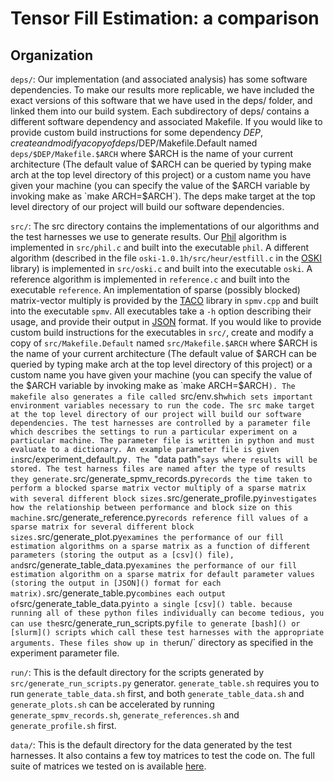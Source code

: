 Tensor Fill Estimation: a comparison
======================

Organization
--------

`deps/`:
  Our implementation (and associated analysis) has some software dependencies.
To make our results more replicable, we have included the exact versions of
this software that we have used in the deps/ folder, and linked them into our
build system. Each subdirectory of deps/ contains a different software
dependency and associated Makefile. If you would like to provide custom build
instructions for some dependency $DEP, create and modify a copy of
deps/$DEP/Makefile.Default named `deps/$DEP/Makefile.$ARCH` where $ARCH is the
name of your current architecture (The default value of $ARCH can be queried by
typing make arch at the top level directory of this project) or a custom name
you have given your machine (you can specify the value of the $ARCH variable
by invoking make as `make ARCH=$ARCH`). The deps make target at the top level
directory of our project will build our software dependencies.

`src/`:
  The src directory contains the implementations of our algorithms and the
test harnesses we use to generate results.
  Our [Phil]() algorithm is implemented in `src/phil.c` and built into the
executable `phil`. A different algorithm (described in the file
`oski-1.0.1h/src/heur/estfill.c` in the [OSKI]() library) is implemented in
`src/oski.c` and built into the executable `oski`. A reference algorithm is
implemented in `reference.c` and built into the executable `reference`. An
implementation of sparse (possibly blocked) matrix-vector multiply is provided
by the [TACO]() library in `spmv.cpp` and built into the executable `spmv`. All
executables take a `-h` option describing their usage, and provide their output
in [JSON]() format. If you would like to provide custom build instructions for
the executables in `src/`, create and modify a copy of `src/Makefile.Default`
named `src/Makefile.$ARCH` where $ARCH is the name of your current architecture
(The default value of $ARCH can be queried by typing make arch at the top level
directory of this project) or a custom name you have given your machine (you
can specify the value of the $ARCH variable by invoking make as `make
ARCH=$ARCH`). The makefile also generates a file called `src/env.sh` which sets
important environment variables necessary to run the code. The src make target
at the top level directory of our project will build our software dependencies.
  The test harnesses are controlled by a parameter file which describes the
settings to run a particular experiment on a particular machine. The parameter
file is written in python and must evaluate to a dictionary. An example
parameter file is given in `src/experiment_default.py`. The `"data path"` says
where results will be stored. The test harness files are named after the type
of results they generate. `src/generate_spmv_records.py` records the time taken
to perform a blocked sparse matrix vector multiply of a sparse matrix with
several different block sizes. `src/generate_profile.py` investigates how the
relationship between performance and block size on this machine.
`src/generate_reference.py` records reference fill values of a sparse matrix
for several different block sizes. `src/generate_plot.py` examines the
performance of our fill estimation algorithms on a sparse matrix as a function
of different parameters (storing the output as a [csv]() file), and
`src/generate_table_data.py` examines the performance of our fill estimation
algorithm on a sparse matrix for default parameter values (storing the output
in [JSON]() format for each matrix). `src/generate_table.py` combines each
output of `src/generate_table_data.py` into a single [csv]() table. because running
all of these python files individually can become tedious, you can use the
`src/generate_run_scripts.py` file to generate [bash]() or [slurm]() scripts
which call these test harnesses with the appropriate arguments. These files
show up in the `run/` directory as specified in the experiment parameter file.

`run/`:
  This is the default directory for the scripts generated by
`src/generate_run_scripts.py` generator. `generate_table.sh` requires you to
run `generate_table_data.sh` first, and both `generate_table_data.sh` and
`generate_plots.sh` can be accelerated by running `generate_spmv_records.sh`,
`generate_references.sh` and `generate_profile.sh` first.

`data/`:
  This is the default directory for the data generated by the test harnesses.
It also contains a few toy matrices to test the code on. The full suite of
matrices we tested on is available [here]().
